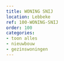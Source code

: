 ```yaml
---
title: WONING SNIJ
location: Lebbeke
ref: 100-WONING-SNIJ
order: 100
categories:
- toon alles
- nieuwbouw
- gezinswoningen
---
```


